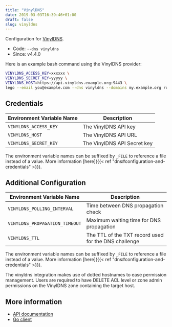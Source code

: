 ```yaml
---
title: "VinylDNS"
date: 2019-03-03T16:39:46+01:00
draft: false
slug: vinyldns
---
```


<!-- THIS DOCUMENTATION IS AUTO-GENERATED. PLEASE DO NOT EDIT. -->
<!-- providers/dns/vinyldns/vinyldns.toml -->
<!-- THIS DOCUMENTATION IS AUTO-GENERATED. PLEASE DO NOT EDIT. -->


Configuration for [VinylDNS](https://www.vinyldns.io).


<!--more-->

- Code: `--dns vinyldns`
- Since: v4.4.0


Here is an example bash command using the VinylDNS provider:

```bash
VINYLDNS_ACCESS_KEY=xxxxxx \
VINYLDNS_SECRET_KEY=yyyyy \
VINYLDNS_HOST=https://api.vinyldns.example.org:9443 \
lego --email you@example.com --dns vinyldns --domains my.example.org run
```




## Credentials

| Environment Variable Name | Description |
|-----------------------|-------------|
| `VINYLDNS_ACCESS_KEY` | The VinylDNS API key |
| `VINYLDNS_HOST` | The VinylDNS API URL |
| `VINYLDNS_SECRET_KEY` | The VinylDNS API Secret key |

The environment variable names can be suffixed by `_FILE` to reference a file instead of a value.
More information [here]({{< ref "dns#configuration-and-credentials" >}}).


## Additional Configuration

| Environment Variable Name | Description |
|--------------------------------|-------------|
| `VINYLDNS_POLLING_INTERVAL` | Time between DNS propagation check |
| `VINYLDNS_PROPAGATION_TIMEOUT` | Maximum waiting time for DNS propagation |
| `VINYLDNS_TTL` | The TTL of the TXT record used for the DNS challenge |

The environment variable names can be suffixed by `_FILE` to reference a file instead of a value.
More information [here]({{< ref "dns#configuration-and-credentials" >}}).

The vinyldns integration makes use of dotted hostnames to ease permission management.
Users are required to have DELETE ACL level or zone admin permissions on the VinylDNS zone containing the target host.



## More information

- [API documentation](https://www.vinyldns.io/api/)
- [Go client](https://github.com/vinyldns/go-vinyldns)

<!-- THIS DOCUMENTATION IS AUTO-GENERATED. PLEASE DO NOT EDIT. -->
<!-- providers/dns/vinyldns/vinyldns.toml -->
<!-- THIS DOCUMENTATION IS AUTO-GENERATED. PLEASE DO NOT EDIT. -->

